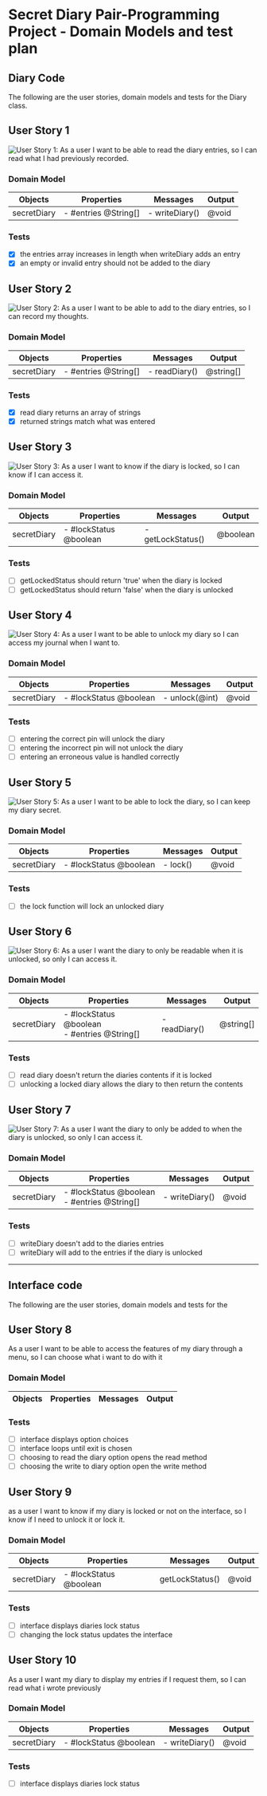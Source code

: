 # Secret Diary Pair-Programming Project - Domain Models and test plan

## Diary Code

The following are the user stories, domain models and tests for the Diary class.

## User Story 1

![User Story 1: As a user I want to be able to read the diary entries, so I can read what I had previously recorded.](UserCase1.png)

### Domain Model

| Objects    | Properties     | Messages    | Output  |
| ---------- | -------------- | ----------- | ------- |
| secretDiary| - #entries @String[] | - writeDiary() | @void |

### Tests

- [x] the entries array increases in length when writeDiary adds an entry
- [x] an empty or invalid entry should not be added to the diary

## User Story 2

![User Story 2: As a user I want to be able to add to the diary entries, so I can record my thoughts.](UserCase2.png)

### Domain Model

| Objects    | Properties     | Messages    | Output  |
| ---------- | -------------- | ----------- | ------- |
| secretDiary| - #entries @String[] | - readDiary() | @string[] |

### Tests

- [x] read diary returns an array of strings
- [x] returned strings match what was entered

## User Story 3

![User Story 3: As a user I want to know if the diary is locked, so I can know if I can access it.](UserCase3.png)

### Domain Model

| Objects    | Properties     | Messages    | Output  |
| ---------- | -------------- | ----------- | ------- |
| secretDiary| - #lockStatus @boolean | - getLockStatus() | @boolean |

### Tests

- [ ] getLockedStatus should return 'true' when the diary is locked
- [ ] getLockedStatus should return 'false' when the diary is unlocked

## User Story 4

![User Story 4: As a user I want to be able to unlock my diary so I can access my journal when I want to.](UserCase4.png)

### Domain Model

| Objects    | Properties     | Messages    | Output  |
| ---------- | -------------- | ----------- | ------- |
| secretDiary| - #lockStatus @boolean | - unlock(@int) | @void |

### Tests

- [ ] entering the correct pin will unlock the diary
- [ ] entering the incorrect pin will not unlock the diary
- [ ] entering an erroneous value is handled correctly

## User Story 5

![User Story 5: As a user I want to be able to lock the diary, so I can keep my diary secret.](UserCase5.png)

### Domain Model

| Objects    | Properties     | Messages    | Output  |
| ---------- | -------------- | ----------- | ------- |
| secretDiary| - #lockStatus @boolean | - lock() | @void |

### Tests

- [ ] the lock function will lock an unlocked diary

## User Story 6

![User Story 6: As a user I want the diary to only be readable when it is unlocked, so only I can access it.](UserCase6.png)

### Domain Model

| Objects    | Properties     | Messages    | Output  |
| ---------- | -------------- | ----------- | ------- |
| secretDiary| - #lockStatus @boolean <br> - #entries @String[] | - readDiary() | @string[] |

### Tests

- [ ] read diary doesn't return the diaries contents if it is locked
- [ ] unlocking a locked diary allows the diary to then return the contents

## User Story 7

![User Story 7: As a user I want the diary to only be added to when the diary is unlocked, so only I can access it.](UserCase7.png)

### Domain Model

| Objects    | Properties     | Messages    | Output  |
| ---------- | -------------- | ----------- | ------- |
| secretDiary| - #lockStatus @boolean <br> - #entries @String[] | - writeDiary() | @void |

### Tests

- [ ] writeDiary doesn't add to the diaries entries
- [ ] writeDiary will add to the entries if the diary is unlocked

---
## Interface code
The following are the user stories, domain models and tests for the

## User Story 8
As a user I want to be able to access the features of my diary through a menu, so I can choose what i want to do with it

### Domain Model
| Objects    | Properties     | Messages    | Output  |
| ---------- | -------------- | ----------- | ------- |

### Tests

- [ ] interface displays option choices
- [ ] interface loops until exit is chosen
- [ ] choosing to read the diary option opens the read method
- [ ] choosing the write to diary option open the write method

## User Story 9
as a user I want to know if my diary is locked or not on the interface, so I know if I need to unlock it or lock it.

### Domain Model
| Objects    | Properties     | Messages    | Output  |
| ---------- | -------------- | ----------- | ------- |
| secretDiary| - #lockStatus @boolean | getLockStatus() | @void |

### Tests

- [ ] interface displays diaries lock status
- [ ] changing the lock status updates the interface

## User Story 10
As a user I want my diary to display my entries if I request them, so I can read what i wrote previously

### Domain Model
| Objects    | Properties     | Messages    | Output  |
| ---------- | -------------- | ----------- | ------- |
| secretDiary| - #lockStatus @boolean | - writeDiary() | @void |

### Tests

- [ ] interface displays diaries lock status